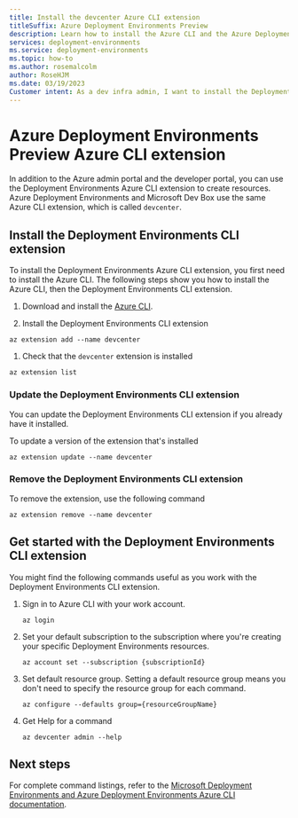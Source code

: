 ```yaml
---
title: Install the devcenter Azure CLI extension
titleSuffix: Azure Deployment Environments Preview
description: Learn how to install the Azure CLI and the Azure Deployment Environments Preview CLI extension so you can create Deployment Environments resources from the command line.
services: deployment-environments
ms.service: deployment-environments
ms.topic: how-to
ms.author: rosemalcolm
author: RoseHJM
ms.date: 03/19/2023
Customer intent: As a dev infra admin, I want to install the Deployment Environments CLI extension so that I can create Deployment Environments resources from the command line.
---
```


# Azure Deployment Environments Preview Azure CLI extension

In addition to the Azure admin portal and the developer portal, you can use the Deployment Environments Azure CLI extension to create resources. Azure Deployment Environments and Microsoft Dev Box use the same Azure CLI extension, which is called `devcenter`.

## Install the Deployment Environments CLI extension 

To install the Deployment Environments Azure CLI extension, you first need to install the Azure CLI. The following steps show you how to install the Azure CLI, then the Deployment Environments CLI extension.

1. Download and install the [Azure CLI](/cli/azure/install-azure-cli).

1. Install the Deployment Environments CLI extension
``` azurecli
az extension add --name devcenter
```
1. Check that the `devcenter` extension is installed 
``` azurecli
az extension list
```
### Update the Deployment Environments CLI extension
You can update the Deployment Environments CLI extension if you already have it installed.

To update a version of the extension that's  installed
``` azurecli
az extension update --name devcenter
```
### Remove the Deployment Environments CLI extension

To remove the extension, use the following command
```azurecli
az extension remove --name devcenter
```

## Get started with the Deployment Environments CLI extension

You might find the following commands useful as you work with the Deployment Environments CLI extension.

1. Sign in to Azure CLI with your work account.

    ```azurecli
    az login
    ```

1. Set your default subscription to the subscription where you're creating your specific Deployment Environments resources.

    ```azurecli
    az account set --subscription {subscriptionId}
    ```

1. Set default resource group. Setting a default resource group means you don't need to specify the resource group for each command.

    ```azurecli
    az configure --defaults group={resourceGroupName}
    ```

1. Get Help for a command

    ```azurecli
    az devcenter admin --help
    ```

## Next steps

For complete command listings, refer to the [Microsoft Deployment Environments and Azure Deployment Environments Azure CLI documentation](https://aka.ms/CLI-reference).